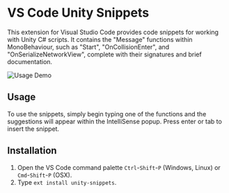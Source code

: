 # VS Code Unity Snippets
This extension for Visual Studio Code provides code snippets for working with Unity
C# scripts. It contains the "Message" functions within MonoBehaviour, such as "Start",
"OnCollisionEnter", and "OnSerializeNetworkView", complete with their signatures and
brief documentation.

![Usage Demo](https://github.com/YclepticStudios/vscode-unity-snippets/raw/master/images/usage-demo.gif)

## Usage
To use the snippets, simply begin typing one of the functions and the suggestions will
appear within the IntelliSense popup. Press enter or tab to insert the snippet.

## Installation
1. Open the VS Code command palette `Ctrl`-`Shift`-`P` (Windows, Linux) or `Cmd`-`Shift`-`P` (OSX).
2. Type `ext install unity-snippets`.
